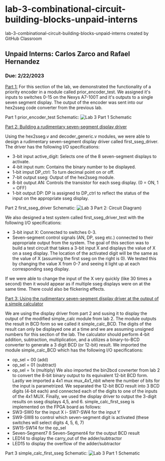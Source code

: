 # lab-3-combinational-circuit-building-blocks-unpaid-interns
lab-3-combinational-circuit-building-blocks-unpaid-interns created by GitHub Classroom
## Unpaid Interns: Carlos Zarco and Rafael Hernandez
### Due: 2/22/2023

<ins>Part 1:</ins>
For this section of the lab, we demonstrated the functionality of a priority encoder in a module called prior_encoder_test. We assigned it's inputs to switches 0-15 on 
the Nexys A7-100T and it's outputs to a single seven segment display. The output of the encoder was sent into our hex2sseg code converter from the previous lab.  

Part 1 prior_encoder_test Schematic:
![Lab 3 Part 1 Schematic](https://github.com/Spring-2023-Classes/lab-3-combinational-circuit-building-blocks-unpaid-interns/blob/main/Lab_3_Part_1/Part1_schematic.jpg)


<ins>Part 2: Building a rudimentary seven-segment display driver</ins>

Using the  hex2sseg.v and decoder_generic.v modules, we were able to design a rudimentary seven-segment display driver called first_sseg_driver.
The driver has the following I/O specifications:
- 3-bit input active_digit: Selects one of the 8 seven-segment displays to activate.
- 4-bit input num: Contains the binary number to be displayed.
- 1-bit imput DP_ctrl: To turn decimal point on or off.
- 7-bit output sseg: Output of the hex2sseg module.
- 8-bit output AN: Controls the transistor for each sseg display. (0 = ON, 1 = OFF)
- 1-bit output DP: DP is assigned to DP_ctrl to reflect the status of the input on the appropriate sseg display.

Part 2 first_sseg_driver Schematic:
![Lab 3 Part 2: Circuit Diagram](https://github.com/Spring-2023-Classes/lab-2-binary-to-bcd-unpaid-interns/blob/main/Lab_2_Part%202/Lab2_Part%202_Schematic.jpg))

We also designed a test system called first_sseg_driver_test with the following I/O specifications:
- 3-bit input X: Connected to switches 0-3.
- Seven-segment control signals (AN, DP, sseg etc.) connected to their appropriate output from the system.
The goal of this section was to build a test circuit that takes a 3-bit input X and displays the value of X on a sseg display. The location of the activated 
digit will be the same as the value of X (assuming the first sseg on the right is 0). We tested this by changing the value X from 0-7 and seeing it light up at each 
corresponding sseg display.

If we were able to change the input of the X very quickly (like 30 times a second) then it would appear as if multiple sseg displays were on at the same time. There 
could also be flickering effects.

<ins>Part 3: Using the rudimentary seven-segment display driver at the output of a simple 
calculator </ins>

We are using the display driver from part 2 and susing it to display the output of the modified simple_calc module from lab 2. The module outputs the result in BCD form
so we called it simple_calc_BCD. The digits of the result can only be displayed one at a time and we are assuming unsigned numbers for this section of the lab. 
The calculator should perform 4-bit addition, subtraction, multiplication, and  a utilizes a binary-to-BCD converter to generate a 3 digit BCD (or 12-bit) result.
We imported the module simple_calc_BCD which has the following I/O specifications:
- op_sel = 00 (add)
- op_sel = 01 (subtract)
- op_sel = 1x (multiply)
We also imported the bin2bcd covnerter from lab 2 to convert the 8-bit binary output to its equivalent 12-bit BCD form. Lastly we imported a 4x1 mux mux_4x1_nbit 
where the number of bits for the input is parametrized. We separated the 12-bit BCD result into 3 BCD digits (4-bit each) and connected each of the 
digits to one of the inputs of the 4x1 MUX. Finally, we used the display driver to output the 3-digit results on sseg displays 4,5, and 6.
simple_calc_first_sseg is implemented on the FPGA board as follows:
- SW3-SW0 for the input X
i- SW7-SW4 for the input Y
- SW9-SW8 to control which seven-segment digit is activated (these 
switches will select digits 4, 5, 6, 7)
- SW15-SW14 for the op_sel
- Seven-Segment7 ß Seven-Segment4 for the output BCD result
- LED14 to display the carry_out of the adder/subtractor
- LED15 to display the overflow of the adder/subtractor

Part 3 simple_calc_first_sseg Schematic:
![Lab 3 Part 1 Schematic](https://github.com/Spring-2023-Classes/lab-3-combinational-circuit-building-blocks-unpaid-interns/blob/main/Lab3_p3/Part3_Schematic.jpg)

